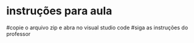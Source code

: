 # instruções para aula 
#copie o arquivo zip e abra no visual studio code
#siga as instruções do professor
